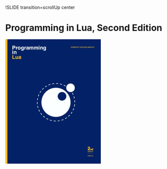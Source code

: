 !SLIDE transition=scrollUp center

# Programming in Lua, Second Edition

[![Programming in Lua, Second Edition](pil2_cover.jpg "Programming in Lua, Second Edition")](http://www.lua.org/pil/)
